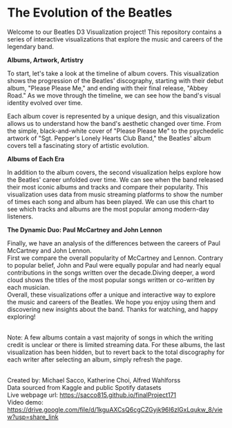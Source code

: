 # The Evolution of the Beatles

Welcome to our Beatles D3 Visualization project! This repository contains a series of interactive visualizations that explore the music and careers of the legendary band.

<b>Albums, Artwork, Artistry</b><br>

To start, let's take a look at the timeline of album covers. This visualization shows the progression of the Beatles' discography, starting with their debut album, "Please Please Me," and ending with their final release, "Abbey Road." As we move through the timeline, we can see how the band's visual identity evolved over time.
<br>

Each album cover is represented by a unique design, and this visualization allows us to understand how the band's aesthetic changed over time. From the simple, black-and-white cover of "Please Please Me" to the psychedelic artwork of "Sgt. Pepper's Lonely Hearts Club Band," the Beatles' album covers tell a fascinating story of artistic evolution.

<b>Albums of Each Era</b><br>

In addition to the album covers, the second visualization helps explore how the Beatles' career unfolded over time. We can see when the band released their most iconic albums and tracks and compare their popularity. This visualization uses data from music streaming platforms to show the number of times each song and album has been played. We can use this chart to see which tracks and albums are the most popular among modern-day listeners.


<b>The Dynamic Duo: Paul McCartney and John Lennon</b><br>

Finally, we have an analysis of the differences between the careers of Paul McCartney and John Lennon. 
<br>First we compare the overall popularity of McCartney and Lennon. Contrary to popular belief, John and Paul were equally popular and had nearly equal contributions in the songs written over the decade.Diving deeper, a word cloud shows the titles of the most popular songs written or co-written by each musician. 
<br>Overall, these visualizations offer a unique and interactive way to explore the music and careers of the Beatles. We hope you enjoy using them and discovering new insights about the band. Thanks for watching, and happy exploring!

<br>Note: A few albums contain a vast majority of songs in which the writing credit is unclear or there is limited streaming data. For these albums, the last visualization has been hidden, but to revert back to the total discography for each writer after selecting an album, simply refresh the page.

<br>Created by: Michael Sacco, Katherine Choi, Alfred Wahlforss
<br>Data sourced from Kaggle and public Spotify datasets
<br>Live webpage url: https://sacco815.github.io/finalProject171
<br>Video demo: https://drive.google.com/file/d/1kguAXCsQ6cgCZGyjk96I6zlGxLqukw_8/view?usp=share_link
